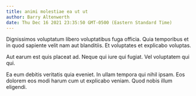 ```yaml
---
title: animi molestiae ea ut ut
author: Barry Altenwerth
date: Thu Dec 16 2021 23:35:50 GMT-0500 (Eastern Standard Time)
---
```

Dignissimos voluptatum libero voluptatibus fuga officia. Quia temporibus et in quod sapiente velit nam aut blanditiis. Et voluptates et explicabo voluptas.

 Aut earum est quis placeat ad. Neque qui iure qui fugiat. Vel voluptatem qui qui.

 Ea eum debitis veritatis quia eveniet. In ullam tempora qui nihil ipsam. Eos dolorem eos modi harum cum ut explicabo veniam. Quod nobis illum eligendi.